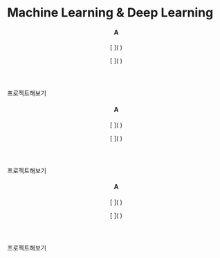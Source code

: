 # Machine Learning & Deep Learning

<header>
    <h4>A</h4>
    <p>[ ]( )</p>
    <p>[ ]( )</p>
</header>
<span><img src="">프로젝트해보기</span>

<header>
    <h4>A</h4>
    <p>[ ]( )</p>
    <p>[ ]( )</p>
</header>
<span><img src="">프로젝트해보기</span>

<header>
    <h4>A</h4>
    <p>[ ]( )</p>
    <p>[ ]( )</p>
</header>
<span><img src="">프로젝트해보기</span>

